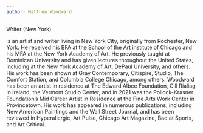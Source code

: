 ```yaml
---
author: Matthew Woodward
---
```


Writer (New York) 

is an artist and writer living in New York City, originally from Rochester, New York. He received his BFA at the School of the Art institute of Chicago and his MFA at the New York Academy of Art. He previously taught at Dominican University and has given lectures throughout the United States, including at the New York Academy of Art, DePaul University, and others. His work has been shown at Gray Contemporary, Citispire, Studio, The Comfort Station, and Columbia College Chicago, among others. Woodward has been an artist in residence at The Edward Albee Foundation, Cill Rialiag in Ireland, the Vermont Studio Center, and in 2021 was the Pollock-Krasner Foundation’s Mid Career Artist in Residence at the Fine Arts Work Center in Provincetown. His work has appeared in numerous publications, including New American Paintings and the Wall Street Journal, and has been reviewed in Hyperallergic, Art Pulse, Chicago Art Magazine, Bad at Sports, and Art Critical.
